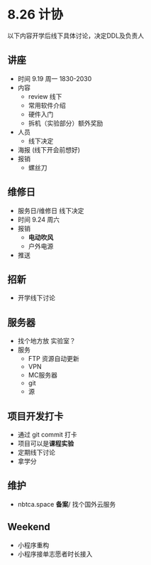 # 8.26 计协

以下内容开学后线下具体讨论，决定DDL及负责人

##  讲座
  + 时间 9.19 周一 1830-2030 
  + 内容
    + review 线下
    + 常用软件介绍
    + 硬件入门
    + 拆机（实验部分）额外奖励
  + 人员 
    + 线下决定
  + 海报 (线下开会前想好)
  + 报销
    + 螺丝刀
## 维修日
  + 服务日/维修日 线下决定
  + 时间 9.24 周六
  + 报销
    + **电动吹风**
    + 户外电源
  + 推送
## 招新
  + 开学线下讨论
## 服务器
  + 找个地方放 实验室？
  + 服务
    + FTP 资源自动更新
    + VPN
    + MC服务器
    + git
    + 源
## 项目开发打卡
  + 通过 git commit 打卡
  + 项目可以是**课程实验**
  + 定期线下讨论
  + 拿学分

## 维护
  + nbtca.space **备案**/ 找个国外云服务

## Weekend
  + 小程序重构
  + 小程序接单志愿者时长接入